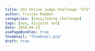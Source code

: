 ```yaml
---
title: UVa Online Judge Challenge "572"
author: Tristan Madden
categories: [Java,Coding Challenge]
tags: [uva, disjoint set]
date: 2018-04-23
usePageBundles: true
thumbnail: "thumbnail.png"
draft: true
---
```


<!-- 
Although <a href="https://en.wikipedia.org/wiki/Breadth-first_search">BFS</a> and <a
    href="https://en.wikipedia.org/wiki/Depth-first_search">DFS</a> were recommended solutions to the problem, I saw an
opportunity to solve it using <a href="https://en.wikipedia.org/wiki/Disjoint-set_data_structure">Disjoint Sets</a>. The
virtual judge run time was 0.050s.

<h2><a href="https://onlinejudge.org/index.php?option=com_onlinejudge&Itemid=8&category=7&page=show_problem&problem=513">The Challenge</a></h2>

<div class="iframe-wrapper-1-1">
    <object data="{{ site.url }}{{ site.baseurl }}/assets/pdf/572.pdf"></object>
</div>


<h2>My Solution</h2>
<script src="https://gist.github.com/Trimad/e0d1040c6c17ad48c6824a3aa44d457b.js"></script> -->